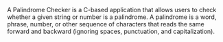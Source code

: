 A Palindrome Checker is a C-based application that allows users to check whether a given string or number is a palindrome.
A palindrome is a word, phrase, number, or other sequence of characters that reads the same forward and backward 
(ignoring spaces, punctuation, and capitalization).
